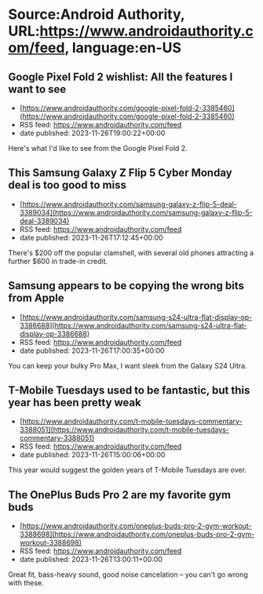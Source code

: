 # Source:Android Authority, URL:https://www.androidauthority.com/feed, language:en-US

## Google Pixel Fold 2 wishlist: All the features I want to see
 - [https://www.androidauthority.com/google-pixel-fold-2-3385460](https://www.androidauthority.com/google-pixel-fold-2-3385460)
 - RSS feed: https://www.androidauthority.com/feed
 - date published: 2023-11-26T19:00:22+00:00

Here's what I'd like to see from the Google Pixel Fold 2.

## This Samsung Galaxy Z Flip 5 Cyber Monday deal is too good to miss
 - [https://www.androidauthority.com/samsung-galaxy-z-flip-5-deal-3389034](https://www.androidauthority.com/samsung-galaxy-z-flip-5-deal-3389034)
 - RSS feed: https://www.androidauthority.com/feed
 - date published: 2023-11-26T17:12:45+00:00

There's $200 off the popular clamshell, with several old phones attracting a further $600 in trade-in credit.

## Samsung appears to be copying the wrong bits from Apple
 - [https://www.androidauthority.com/samsung-s24-ultra-flat-display-op-3386688](https://www.androidauthority.com/samsung-s24-ultra-flat-display-op-3386688)
 - RSS feed: https://www.androidauthority.com/feed
 - date published: 2023-11-26T17:00:35+00:00

You can keep your bulky Pro Max, I want sleek from the Galaxy S24 Ultra.

## T-Mobile Tuesdays used to be fantastic, but this year has been pretty weak
 - [https://www.androidauthority.com/t-mobile-tuesdays-commentary-3388051](https://www.androidauthority.com/t-mobile-tuesdays-commentary-3388051)
 - RSS feed: https://www.androidauthority.com/feed
 - date published: 2023-11-26T15:00:06+00:00

This year would suggest the golden years of T-Mobile Tuesdays are over.

## The OnePlus Buds Pro 2 are my favorite gym buds
 - [https://www.androidauthority.com/oneplus-buds-pro-2-gym-workout-3388698](https://www.androidauthority.com/oneplus-buds-pro-2-gym-workout-3388698)
 - RSS feed: https://www.androidauthority.com/feed
 - date published: 2023-11-26T13:00:11+00:00

Great fit, bass-heavy sound, good noise cancelation – you can't go wrong with these.

